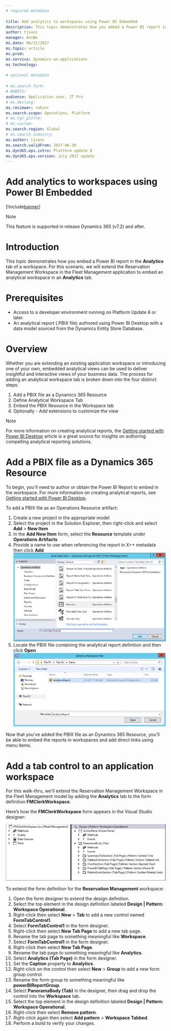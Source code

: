 ```yaml
---
# required metadata

title: Add analytics to workspaces using Power BI Embedded
description: This topic demonstrates how you embed a Power BI report in the Analytics tab of a workspace. 
author: tjvass
manager: AnnBe
ms.date: 06/21/2017
ms.topic: article
ms.prod: 
ms.service: dynamics-ax-applications
ms.technology: 

# optional metadata

# ms.search.form:
# ROBOTS:
audience: Application user, IT Pro
# ms.devlang: 
ms.reviewer: robinr
ms.search.scope: Operations, Platform
# ms.tgt_pltfrm: 
# ms.custom:
ms.search.region: Global
# ms.search.industry:
ms.author: tjvass
ms.search.validFrom: 2017-06-30 
ms.dyn365.ops.intro: Platform update 8
ms.dyn365.ops.version: July 2017 update 
---
```





# Add analytics to workspaces using Power BI Embedded

[!include[banner](../includes/banner.md)]


> [!NOTE]
> This feature is supported in release Dynamics 365 (v7.2) and after.

# Introduction
This topic demonstrates how you embed a Power BI report in the **Analytics** tab of a workspace.  For this scenario, we will extend the Reservation Management Workspace in the Fleet Management application to embed an analytical workspace in an **Analytics** tab.

# Prerequisites
+ Access to a developer environment running on Platform Update 8 or later.
+ An analytical report (.PBIX file) authored using Power BI Desktop with a data model sourced from the Dynamics Entity Store Database.

# Overview
Whether you are extending an existing application workspace or introducing one of your own, embedded analytical views can be used to deliver insightful and interactive views of your business data.  The process for adding an analytical workspace tab is broken down into the four distinct steps:

1. Add a PBIX file as a Dynamics 365 Resource
2. Define Analytical Workspace Tab
3. Embed the PBIX Resource in the Workspace tab
4. Optionally - Add extensions to customize the view

> [!NOTE]
> For more information on creating analytical reports, the [Getting started with Power BI Desktop](https://powerbi.microsoft.com/documentation/powerbi-desktop-getting-started/) article is a great source for insights on authoring compelling analytical reporting solutions.

# Add a PBIX file as a Dynamics 365 Resource
To begin, you'll need to author or obtain the Power BI Report to embed in the workspace.  For more information on creating analytical reports, see [Getting started with Power BI Desktop](https://powerbi.microsoft.com/documentation/powerbi-desktop-getting-started/).
 
To add a PBIX file as an Operations Resource artifact:
1.	Create a new project in the appropriate model
2.	Select the project in the Solution Explorer, then right-click and select **Add** > **New Item** 
3.	In the **Add New Item** form, select the **Resource** template under **Operations Artifacts**
4.	Provide a name to use when referencing the report in X++ metadata then click **Add**
    ![Add new item dialog](media/analytical-workspace-add.png)
5.	Locate the PBIX file containing the analytical report definition and then click **Open**
    ![Select a resource dialog](media/analytical-workspace-select-resource.png)
  
Now that you've added the PBIX file as an Dynamics 365 Resource, you'll be able to embed the reports in workspaces and add direct links using menu items.

# Add a tab control to an application workspace
For this walk-thru, we'll extend the Reservation Management Workspace in the Fleet Management model by adding the **Analytics** tab to the form definition **FMClerkWorkspace**.
 
Here’s how the **FMClerkWorkspace** form appears in the Visual Studio designer:

![FMClerkWorkspace before changes](media/analytical-workspace-definition-before.png)


To extend the form definition for the **Reservation Management** workspace:
1.	Open the form designer to extend the design definition.
2.	Select the top element in the design definition labeled **Design | Pattern: Workspace Operational**.
3.	Right-click then select **New** > **Tab** to add a new control named **FormTabControl1**.
4.	Select **FormTabControl1** in the form designer.
5.	Right-click then select **New Tab Page** to add a new tab page.
6.	Rename the tab page to something meaningful like **Workspace**.
7.	Select **FormTabControl1** in the form designer.
8.	Right-click then select **New Tab Page**.
9.	Rename the tab page to something meaningful like **Analytics**.
10.	Select **Analytics (Tab Page)** in the form designer.
11.	Set the **Caption** property to **Analytics**.
12.	Right-click on the control then select **New** > **Group** to add a new form group control.
13.	Rename the form group to something meaningful like **powerBIReportGroup**.
14.	Select **PanoramaBody (Tab)** in the designer, then drag and drop the control into the **Workspace** tab. 
15.	Select the top element in the design definition labeled **Design | Pattern: Workspace Operational**.
16.	Right-click then select **Remove pattern**.
17.	Right-click again then select **Add pattern** > **Workspace Tabbed**.
18.	Perform a build to verify your changes.
 



